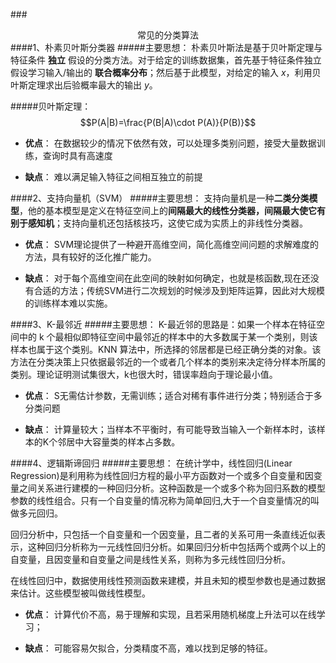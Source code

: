 ###<center>常见的分类算法</center>
####1、朴素贝叶斯分类器
#####主要思想：
朴素贝叶斯法是基于贝叶斯定理与特征条件 **独立** 假设的分类方法。对于给定的训练数据集，首先基于特征条件独立假设学习输入/输出的 **联合概率分布**；然后基于此模型，对给定的输入 $x$，利用贝叶斯定理求出后验概率最大的输出 $y$。

#####贝叶斯定理：
$$P(A|B)=\frac{P(B|A)\cdot P(A)}{P(B)}$$

+ **优点**： 在数据较少的情况下依然有效，可以处理多类别问题，接受大量数据训练，查询时具有高速度

+ **缺点**： 难以满足输入特征之间相互独立的前提

####2、支持向量机（SVM）
#####主要思想：
支持向量机是一种**二类分类模型**，他的基本模型是定义在特征空间上的**间隔最大的线性分类器，间隔最大使它有别于感知机**；支持向量机还包括核技巧，这使它成为实质上的非线性分类器。


+ **优点**： SVM理论提供了一种避开高维空间，简化高维空间问题的求解难度的方法，具有较好的泛化推广能力。

+ **缺点**：  对于每个高维空间在此空间的映射如何确定，也就是核函数,现在还没有合适的方法；传统SVM进行二次规划的时候涉及到矩阵运算，因此对大规模的训练样本难以实施。

####3、K-最邻近
#####主要思想：
K-最近邻的思路是：如果一个样本在特征空间中的 k 个最相似即特征空间中最邻近的样本中的大多数属于某一个类别，则该样本也属于这个类别。KNN 算法中，所选择的邻居都是已经正确分类的对象。该方法在分类决策上只依据最邻近的一个或者几个样本的类别来决定待分样本所属的类别。理论证明测试集很大，k也很大时，错误率趋向于理论最小值。


+ **优点**： S无需估计参数，无需训练；适合对稀有事件进行分类；特别适合于多分类问题

+ **缺点**： 计算量较大；当样本不平衡时，有可能导致当输入一个新样本时，该样本的K个邻居中大容量类的样本占多数。

####4、逻辑斯谛回归
#####主要思想：
在统计学中，线性回归(Linear Regression)是利用称为线性回归方程的最小平方函数对一个或多个自变量和因变量之间关系进行建模的一种回归分析。这种函数是一个或多个称为回归系数的模型参数的线性组合。只有一个自变量的情况称为简单回归,大于一个自变量情况的叫做多元回归。

回归分析中，只包括一个自变量和一个因变量，且二者的关系可用一条直线近似表示，这种回归分析称为一元线性回归分析。如果回归分析中包括两个或两个以上的自变量，且因变量和自变量之间是线性关系，则称为多元线性回归分析。

在线性回归中，数据使用线性预测函数来建模，并且未知的模型参数也是通过数据来估计。这些模型被叫做线性模型。

+ **优点**： 计算代价不高，易于理解和实现，且若采用随机梯度上升法可以在线学习；

+ **缺点**： 可能容易欠拟合，分类精度不高，难以找到足够的特征。